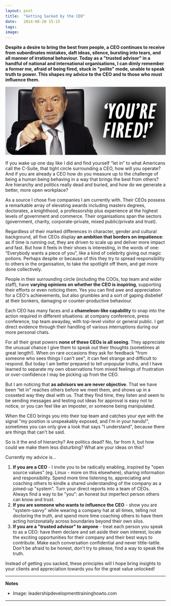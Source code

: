 ```yaml
---
layout: post
title:  "Getting Sacked by the CEO"
date:   2014-08-20 15:15
tags: 
image: 
---
```


**Despite a desire to bring the best from people, a CEO continues to receive from subordinates mistakes, daft ideas, silence, bursting into tears, and all manner of irrational behaviour. Today as a "trusted advisor" in a handful of national and international organisations, I can dimly remember a former me, afraid of being fired, stuck in "polite" mode, unable to speak truth to power. This shapes my advice to the CEO and to those who must influence them.**

![](/libb/images/youre-fired.jpg)

If you wake up one day like I did and find yourself “let in” to what Americans call the C-Suite, that tight circle surrounding a CEO, how will you operate? And if you are already a CEO how do you measure up to the challenge of being a human being behaving in a way that brings the best from others? Are hierarchy and politics really dead and buried, and how do we generate a better, more open workplace? 

As a source I chose five companies I am currently with. Their CEOs possess a remarkable array of elevating awards including masters degrees, doctorates, a knighthood, a professorship plus experience at the highest levels of government and commerce. Their organisations span the sectors (government, charity, corporate-private, mixed public/private and trust). 

Regardless of their marked differences in character, gender and cultural background, all five CEOs display <b>an ambition that borders on impatience</b>: as if time is running out, they are driven to scale up and deliver more impact and fast. But how it feels in their shoes is interesting, in the words of one: “Everybody wants a piece of you”, like a kind of celebrity giving out magic potions. Perhaps despite or because of this they try to spread responsibility to others in the organisation, to take the spotlight off them, and get more done collectively. 

People in their surrounding circle (including the COOs, top team and wider staff), have <b>varying opinions on whether the CEO is inspiring</b>, supporting their efforts or even noticing them. Yes you can find awe and appreciation for a CEO's achievements, but also grumbles and a sort of gaping disbelief at their bonkers, damaging or counter-productive behaviour.

Each CEO has many faces and a <b>chameleon-like capability</b> to snap into the action required in different situations: at company conference, press conference, top team awayday, with top-level visitor or general public. I get direct evidence through their handling of various interruptions during our more personal chats.

For all their great powers <b>none of these CEOs is all seeing</b>. They appreciate the unusual chance I give them to speak out their thoughts (sometimes at great length!). When on rare occasions they ask for feedback "from someone who sees things I can't see", it can feel strange and difficult to respond. But today I am better prepared to tell unpopular truths, and I have learned to separate my own observations from mixed feelings of frustration or over-confidence I may be picking up from the CEO. 

But I am noticing that <b>as advisors we are never objective</b>. That we have been “let in” reaches others before we meet them, and shows up in a cosseted way they deal with us. That they find time, they listen and seem to be sending messages and testing out ideas for approval is easy not to notice, or you can feel like an imposter, or someone being manipulated. 

When the CEO brings you into their top team and catches your eye with the signal "my position is unspeakably exposed, and I'm in your hands!", sometimes you can only give a look that says "I understand", because there are things that can't be said.

So is it the end of hierarchy? Are politics dead? No, far from it, but how could we make them less disturbing? What are your ideas on this? 

Currently my advice is... 

1. <b>If you are a CEO </b> - I invite you to be radically enabling, inspired by "open source values" (eg. Linux - more on this elsewhere), sharing information and responsibility. Spend more time listening to, appreciating and coaching others to kindle a shared understanding of the company as a joined-up "system". Turn your direct reports into a team of CEOs. Always find a way to be "you": an honest but imperfect person others can know and trust.
2. <b>If you are someone who wants to influence the CEO</b> - show you are "system-savvy" while wearing a company hat at all times, telling not doctoring the truth, and spend more time coaching others to have them acting horizonatally across boundaries beyond their own silos. 
3. <b>If you are a "trusted advisor" to anyone</b> - treat each person you speak to as a CEO: have them declare and set aside their own interest, locate the exciting opportunities for their company and their best ways to contribute. Make each conversation confidential and never tittle-tattle. Don't be afraid to be honest, don't try to please, find a way to speak the truth. 

Instead of getting you sacked, these principles will I hope bring insights to your clients and appreciation towards you for the great value unlocked!  

__________________
<b>Notes</b>

* Image: leadershipdevelopmenttraininghowto.com

__________________


